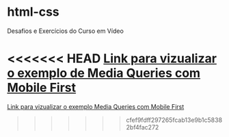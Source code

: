 # html-css
 Desafios e Exercícios do Curso em Vídeo

<<<<<<< HEAD
<a href="https://deivysonronan.github.io/html-css/exercicios/ex026/mq004/index.html"> Link para vizualizar o exemplo de Media Queries com Mobile First</a>
=======
<a href="https://deivysonronan.github.io/html-css/exercicios/ex026/mq004/index.html"> Link para vizualizar o exemplo Media Queries com Mobile First</a>
>>>>>>> cfef9fdff297265fcab13e9b1c58382bf4fac272

